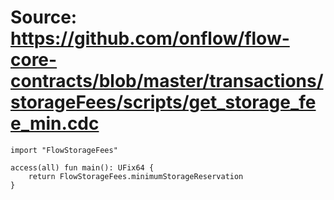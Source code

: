 # Source: https://github.com/onflow/flow-core-contracts/blob/master/transactions/storageFees/scripts/get_storage_fee_min.cdc

```
import "FlowStorageFees"

access(all) fun main(): UFix64 {
    return FlowStorageFees.minimumStorageReservation
}


```